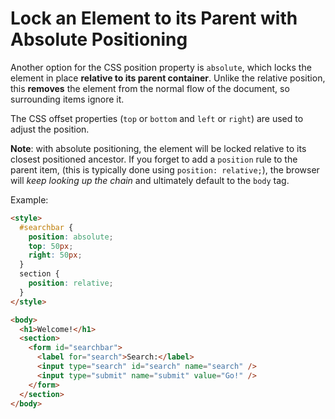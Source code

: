 # Lock an Element to its Parent with Absolute Positioning

Another option for the CSS position property is `absolute`, which locks the element in place **relative to its parent container**. Unlike the relative position, this **removes** the element from the normal flow of the document, so surrounding items ignore it.

The CSS offset properties (`top` or `bottom` and `left` or `right`) are used to adjust the position.

**Note**: with absolute positioning, the element will be locked relative to its closest positioned ancestor. If you forget to add a `position` rule to the parent item, (this is typically done using `position: relative;`), the browser will _keep looking up the chain_ and ultimately default to the `body` tag.

Example:

```html
<style>
  #searchbar {
    position: absolute;
    top: 50px;
    right: 50px;
  }
  section {
    position: relative;
  }
</style>

<body>
  <h1>Welcome!</h1>
  <section>
    <form id="searchbar">
      <label for="search">Search:</label>
      <input type="search" id="search" name="search" />
      <input type="submit" name="submit" value="Go!" />
    </form>
  </section>
</body>
```
